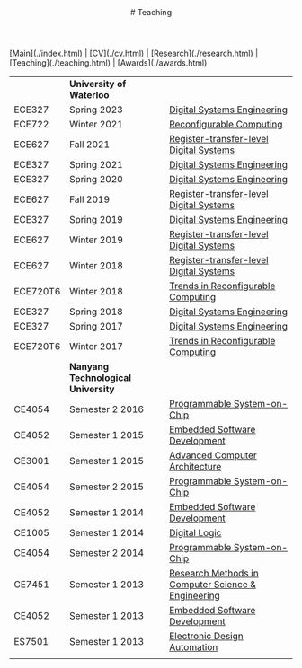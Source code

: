 <div class="wrapper">

<!-- Compilation Instructions
pandoc teaching.md -s -c stylesheets/styles.css -o teaching.html --metadata pagetitle="Teaching"
-->

<header>
# Teaching
</header>

<section>
[Main](./index.html) | [CV](./cv.html) | [Research](./research.html) | [Teaching](./teaching.html) | [Awards](./awards.html) <br>
	
| | | |
|:--|:--|:--|
|  | **University of Waterloo** |
|ECE327 | Spring 2023 | [Digital Systems Engineering](https://piazza.com/class/lh9ev5oetsb1i) 
|ECE722 | Winter 2021 | [Reconfigurable Computing](https://piazza.com/class/kjiwua8nzacs7)
|ECE627 | Fall 2021 | [Register-transfer-level Digital Systems](https://piazza.com/class/kta3qgr34fh25v) 
|ECE327 | Spring 2021 | [Digital Systems Engineering](https://piazza.com/class/ko00c644lz71aw) 
|ECE327 | Spring 2020 | [Digital Systems Engineering](https://piazza.com/class/k8qztz9qc4q5k0) 
|ECE627 | Fall 2019 | [Register-transfer-level Digital Systems](https://learn.uwaterloo.ca/d2l/home/487650) 
|ECE327 | Spring 2019 | [Digital Systems Engineering](https://learn.uwaterloo.ca/d2l/home/459397) 
|ECE627 | Winter 2019 | [Register-transfer-level Digital Systems](https://learn.uwaterloo.ca/d2l/home/434743) 
|ECE627 | Winter 2018 | [Register-transfer-level Digital Systems](https://piazza.com/class/jbp42stksst10c) 
|ECE720T6 | Winter 2018 | [Trends in Reconfigurable Computing](https://piazza.com/class/jbp4cp74tof6bp) 
|ECE327 | Spring 2018 | [Digital Systems Engineering](https://learn.uwaterloo.ca/d2l/home/387453) 
|ECE327 | Spring 2017 | [Digital Systems Engineering](https://piazza.com/class/j1s41dc1hkd1yq) 
|ECE720T6 | Winter 2017 | [Trends in Reconfigurable Computing](https://uwaterloo.ca/electrical-computer-engineering/current-graduate-students/courses/winter-2017-courses/ece-720-topic-6-winter-2017) 
| | **Nanyang Technological University** |
|CE4054 | Semester 2 2016 | [Programmable System-on-Chip](http://codeventure.sce.ntu.edu.sg/teaching/2016/ce4054_psoc/index.html) 
|CE4052 | Semester 1 2015 | [Embedded Software Development](http://codeventure.sce.ntu.edu.sg/teaching/2015/ce4052_embsysdev/index.html) 
|CE3001 | Semester 1 2015 | [Advanced Computer Architecture](http://codeventure.sce.ntu.edu.sg/teaching/2015/ce3001_advcomparch/index.html) 
|CE4054 | Semester 2 2015 | [Programmable System-on-Chip](http://codeventure.sce.ntu.edu.sg/teaching/2015/ce4054_psoc/index.html) 
|CE4052 | Semester 1 2014 | [Embedded Software Development](http://codeventure.sce.ntu.edu.sg/teaching/2014/ce4052_embsysdev/index.html) 
|CE1005 | Semester 1 2014 | [Digital Logic](http://codeventure.sce.ntu.edu.sg/teaching/2014/ce1005_digital_logic/index.html) 
|CE4054 | Semester 2 2014 | [Programmable System-on-Chip](http://yarvard.sce.ntu.edu.sg/teaching/2014/ce4054_psoc/index.html) 
|CE7451 | Semester 1 2013 | [Research Methods in Computer Science & Engineering](http://yarvard.sce.ntu.edu.sg/teaching/2013/ce7451_resmeth/index.html) 
|CE4052 | Semester 1 2013 | [Embedded Software Development](http://yarvard.sce.ntu.edu.sg/teaching/2013/ce4052_embsysdev/index.html) 
|ES7501 | Semester 1 2013 | [Electronic Design Automation](http://yarvard.sce.ntu.edu.sg/teaching/2013/es7501_eda/index.html) 
| | |
</section>

</div>

<!-- Google tag (gtag.js) -->
<script async src="https://www.googletagmanager.com/gtag/js?id=UA-66521302-1"></script>
<script>
  window.dataLayer = window.dataLayer || [];
  function gtag(){dataLayer.push(arguments);}
  gtag('js', new Date());

  gtag('config', 'UA-66521302-1');
</script>
